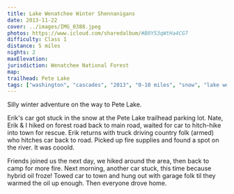 ```yaml
---
title: Lake Wenatchee Winter Shennanigans
date: 2013-11-22
cover: ../images/IMG_0388.jpeg
photos: https://www.icloud.com/sharedalbum/#B0Y53qWtHa4CG7
difficulty: Class 1
distance: 5 miles
nights: 2
maxElevation:
jurisdiction: Wenatchee National Forest
map:
trailhead: Pete Lake
tags: ["washington", "cascades", "2013", "0-10 miles", "snow", "lake wenatchee", "car camping"]
---
```


Silly winter adventure on the way to Pete Lake.

Erik's car got stuck in the snow at the Pete Lake trailhead parking lot.  Nate,
Erik & I hiked on forest road back to main road, waited for car to hitch-hike
into town for rescue.  Erik returns with truck driving country folk (armed) who
hitches car back to road.  Picked up fire supplies and found a spot on the
river.  It was cooold.

Friends joined us the next day, we hiked around the area, then back to camp for
more fire.  Next morning, another car stuck, this time because hybrid oil
froze!  Towed car to town and hung out with garage folk til they warmed the oil
up enough.  Then everyone drove home.


